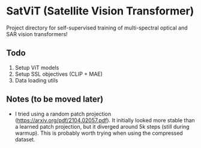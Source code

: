 # SatViT (Satellite Vision Transformer)
Project directory for self-supervised training of multi-spectral optical and SAR vision transformers!

## Todo
1. Setup ViT models
2. Setup SSL objectives (CLIP + MAE)
3. Data loading utils

## Notes (to be moved later)
- I tried using a random patch projection (https://arxiv.org/pdf/2104.02057.pdf). It initially looked more stable than a learned patch projection, but it diverged around 5k steps (still during warmup). This is probably worth trying when using the compressed dataset.